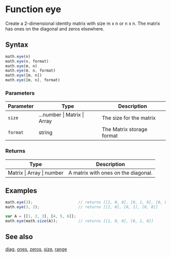 <!-- Note: This file is automatically generated from source code comments. Changes made in this file will be overridden. -->

# Function eye

Create a 2-dimensional identity matrix with size m x n or n x n.
The matrix has ones on the diagonal and zeros elsewhere.


## Syntax

```js
math.eye(n)
math.eye(n, format)
math.eye(m, n)
math.eye(m, n, format)
math.eye([m, n])
math.eye([m, n], format)
```

### Parameters

Parameter | Type | Description
--------- | ---- | -----------
`size` | ...number &#124; Matrix &#124; Array | The size for the matrix
`format` | string | The Matrix storage format

### Returns

Type | Description
---- | -----------
Matrix &#124; Array &#124; number | A matrix with ones on the diagonal.


## Examples

```js
math.eye(3);                    // returns [[1, 0, 0], [0, 1, 0], [0, 0, 1]]
math.eye(3, 2);                 // returns [[1, 0], [0, 1], [0, 0]]

var A = [[1, 2, 3], [4, 5, 6]];
math.eye(math.size(A));         // returns [[1, 0, 0], [0, 1, 0]]
```


## See also

[diag](diag.md),
[ones](ones.md),
[zeros](zeros.md),
[size](size.md),
[range](range.md)
